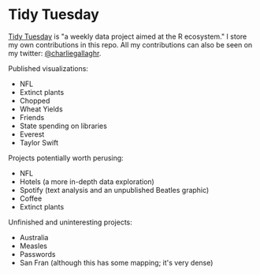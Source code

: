 # Tidy Tuesday
[Tidy Tuesday](https://github.com/rfordatascience/tidytuesday) is "a weekly data project aimed at the R ecosystem." I store my own contributions in this repo. All my contributions can also be seen on my twitter: [@charliegallaghr](https://twitter.com/CharlieGallaghr). 

Published visualizations:

- NFL
- Extinct plants
- Chopped
- Wheat Yields
- Friends
- State spending on libraries
- Everest
- Taylor Swift

Projects potentially worth perusing:

- NFL
- Hotels (a more in-depth data exploration)
- Spotify (text analysis and an unpublished Beatles graphic)
- Coffee
- Extinct plants

Unfinished and uninteresting projects:

- Australia
- Measles
- Passwords
- San Fran (although this has some mapping; it's very dense)
